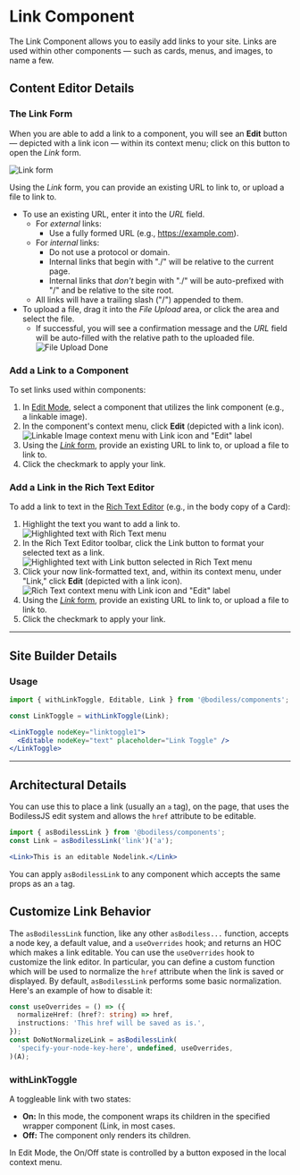 # Link Component

The Link Component allows you to easily add links to your site. Links are used within other
components — such as cards, menus, and images, to name a few.

## Content Editor Details

### The Link Form

When you are able to add a link to a component, you will see an **Edit** button — depicted with a
link icon — within its context menu; click on this button to open the _Link_ form.

<!-- TODO: Update screenshot to capture new Aria field, and include "Edit" button. -->
![Link form](./assets/LinkForm.jpg ':size=50%')

Using the _Link_ form, you can provide an existing URL to link to, or upload a file to link to.

- To use an existing URL, enter it into the _URL_ field.
  - For _external_ links:
    - Use a fully formed URL (e.g., <https://example.com>).
  - For _internal_ links:
    - Do not use a protocol or domain.
    - Internal links that begin with "./" will be relative to the current page.
    - Internal links that _don't_ begin with "./" will be auto-prefixed with "/" and be relative
      to the site root.
  - All links will have a trailing slash ("/") appended to them.
- To upload a file, drag it into the _File Upload_ area, or click the area and select the file.
  - If successful, you will see a confirmation message and the _URL_ field will be auto-filled
    with the relative path to the uploaded file.  
    ![File Upload Done](./assets/FileUploadDone.jpg ':size=50%')

### Add a Link to a Component

To set links used within components:

01. In [Edit Mode](/ContentEditorUserGuide/#edit-mode), select a component that utilizes the link
    component (e.g., a linkable image).
01. In the component's context menu, click **Edit** (depicted with a link icon).  
    ![Linkable Image context menu with Link icon and "Edit" label](./assets/EditLinkIconInImageContextMenu.jpg ':size=50%')
01. Using the [_Link_ form](#the-link-form), provide an existing URL to link to, or upload a file to
    link to.
01. Click the checkmark to apply your link.

### Add a Link in the Rich Text Editor

To add a link to text in the [Rich Text Editor](./RichText) (e.g., in the body copy of a Card):

01. Highlight the text you want to add a link to.  
    ![Highlighted text with Rich Text menu](./assets/HighlightLinkText.jpg)
01. In the Rich Text Editor toolbar, click the Link button to format your selected text as a link.  
    ![Highlighted text with Link button selected in Rich Text menu](./assets/ClickLinkButton.jpg)
01. Click your now link-formatted text, and, within its context menu, under "Link," click **Edit**
    (depicted with a link icon).  
    ![Rich Text context menu with Link icon and "Edit" label](./assets/RichTextLinkEditButtonInContextMenu.jpg ':size=25%')
01. Using the [_Link_ form](#the-link-form), provide an existing URL to link to, or upload a file to
    link to.  
01. Click the checkmark to apply your link.

---

## Site Builder Details

### Usage

```jsx
import { withLinkToggle, Editable, Link } from '@bodiless/components';

const LinkToggle = withLinkToggle(Link);

<LinkToggle nodeKey="linktoggle1">
  <Editable nodeKey="text" placeholder="Link Toggle" />
</LinkToggle>
```

---

## Architectural Details

You can use this to place a link (usually an `a` tag), on the page, that uses the BodilessJS edit
system and allows the `href` attribute to be editable.

  ```jsx
  import { asBodilessLink } from '@bodiless/components';
  const Link = asBodilessLink('link')('a');

  <Link>This is an editable Nodelink.</Link> 
  ```

You can apply `asBodilessLink` to any component which accepts the same props as an `a` tag.

## Customize Link Behavior

The `asBodilessLink` function, like any other `asBodiless...` function, accepts a node key, a
default value, and a `useOverrides` hook; and returns an HOC which makes a link editable. You can
use the `useOverrides` hook to customize the link editor. In particular, you can define a custom
function which will be used to normalize the `href` attribute when the link is saved or displayed.
By default, `asBodilessLink` performs some basic normalization.  Here's an example of how to disable
it:

```ts
const useOverrides = () => ({
  normalizeHref: (href?: string) => href,
  instructions: 'This href will be saved as is.',
});
const DoNotNormalizeLink = asBodilessLink(
  'specify-your-node-key-here', undefined, useOverrides,
)(A);
```

### withLinkToggle

A toggleable link with two states:

- **On:** In this mode, the component wraps its children in the specified wrapper component (Link,
  in most cases.
- **Off:** The component only renders its children.

In Edit Mode, the On/Off state is controlled by a button exposed in the local context menu.
